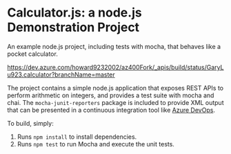 Calculator.js: a node.js Demonstration Project
==============================================
An example node.js project, including tests with mocha, that behaves like
a pocket calculator.

https://dev.azure.com/howard9232002/az400Fork/_apis/build/status/GaryLu923.calculator?branchName=master

The project contains a simple node.js application that exposes REST APIs
to perform arithmetic on integers, and provides a test suite with mocha
and chai.  The `mocha-junit-reporters` package is included to provide XML
output that can be presented in a continuous integration tool like
[Azure DevOps](https://azure.com/devops).

To build, simply:

1. Runs `npm install` to install dependencies.
2. Runs `npm test` to run Mocha and execute the unit tests.


